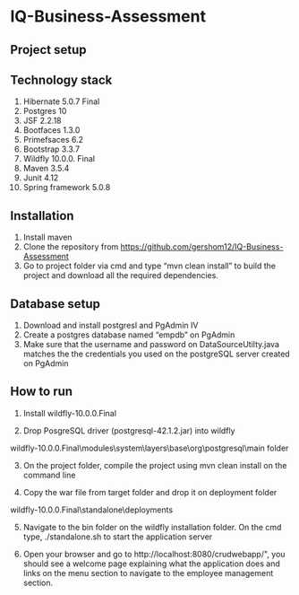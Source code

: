 # IQ-Business-Assessment

 ## Project setup 

## Technology stack

1.	Hibernate 5.0.7 Final
2.	Postgres 10
3.	JSF 2.2.18
4.	Bootfaces 1.3.0
5.	Primefsaces 6.2
6.	Bootstrap 3.3.7
7.	Wildfly 10.0.0. Final
8.	Maven 3.5.4
9.	Junit 4.12
10.	Spring framework 5.0.8


## Installation
1.	Install maven 
2.	Clone the repository from https://github.com/gershom12/IQ-Business-Assessment
3.	Go to project folder via cmd and type “mvn clean install” to build the project and download all the required dependencies.
## Database setup
1.	Download and install postgresl and PgAdmin IV
2.	Create a postgres database named “empdb” on PgAdmin 
3.	Make sure that the username and password on DataSourceUtilty.java matches the the credentials you used on the postgreSQL server created on PgAdmin 

## How to run

1.	Install wildfly-10.0.0.Final

2.	Drop PosgreSQL driver (postgresql-42.1.2.jar) into wildfly

   wildfly-10.0.0.Final\modules\system\layers\base\org\postgresql\main folder

3. On the project folder,	compile the project using mvn clean install on the command line

4.	Copy the war file from target folder and drop it on deployment folder

   wildfly-10.0.0.Final\standalone\deployments

5.	Navigate to the bin folder on the wildfly installation folder. On the cmd type, ./standalone.sh to start the application server 

6.	Open your browser and go to  http://localhost:8080/crudwebapp/", you should see a welcome page explaining what the application does and links on the menu section to navigate to the employee management section.




